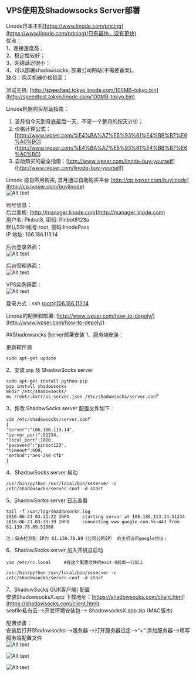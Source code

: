 ## VPS使用及Shadowsocks Server部署

Linode日本主机[https://www.linode.com/pricing](https://www.linode.com/pricing)(只有最快，没有更快)  
优点：  
1、连接速度高；  
2、稳定性较好；  
3、网络延迟很小；  
4、可以部署shadowsocks, 部署公司网站(不需要备案)。  
缺点：购买机器价格较高；


测试主机: [http://speedtest.tokyo.linode.com/100MB-tokyo.bin](http://speedtest.tokyo.linode.com/100MB-tokyo.bin)


Linode机器购买帮助指南：  
1. 首月指今天到月底最后一天，不足一个整月的按天计价；  
2. 价格计算公式：[http://www.ivpser.com/%E4%BA%A7%E5%93%81%E4%BB%B7%E6%A0%BC](http://www.ivpser.com/%E4%BA%A7%E5%93%81%E4%BB%B7%E6%A0%BC)  
3. 自助购买的最全指南：[http://www.ivpser.com/linode-buy-yourself](http://www.ivpser.com/linode-buy-yourself)

Linode 按自然月购买, 首月通过自助购买平台 [http://cp.ivpser.com/buylinode](http://cp.ivpser.com/buylinode)  
![Alt text](./images/VPS1.png)

账号信息：  
后台面板: [http://manager.linode.com](http://manager.linode.com)  
用户名: Pinbot8, 密码: Pinbot8123a  
默认SSH帐号:root, 密码:linodePass  
IP 地址: 106.186.113.14  

后台登录界面：  
![Alt text](./images/VPS2.png)

后台管理界面：  
![Alt text](./images/VPS3.png)

VPS实例界面：  
![Alt text](./images/VPS4.png)

登录方式：ssh root@106.186.113.14

Linode的配置和部署:
[http://www.ivpser.com/how-to-depoly/](http://www.ivpser.com/how-to-depoly/)


##Shadowsocks Server部署安装
1、服务端安装：

更新软件源
```
sudo apt-get update
```

2、安装 pip 及 ShadowSocks server
```
sudo apt-get install python-pip
pip install shadowsocks
mkdir /etc/shadowsocks/
mv /root/.kxrr/ss-server.json /etc/shadowsocks/server.conf
```
3、修改 ShadowSocks server 配置文件如下：
```
vim /etc/shadowsocks/server.conf
{
"server":"106.186.113.14",
"server_port":51234,
"local_port":1080,
"password":"pinbot123",
"timeout":600,
"method":"aes-256-cfb"
}
```
4、ShadowSocks server 启动
```
/usr/bin/python /usr/local/bin/ssserver -c /etc/shadowsocks/server.conf -d start
```
5、ShadowSocks server 日志查看
```
tail -f /var/log/shadowsocks.log                                                                    
2016-06-21 03:31:22 INFO     starting server at 106.186.113.14:51234
2016-06-21 03:33:19 INFO     connecting www.google.com.hk:443 from 61.139.78.89:51608

注：日志检测到 IP为 61.139.78.89（公司公网IP） 的主机访问google地址；

```
6、ShadowSocks server 加入开机自启动
```
vim /etc/rc.local     #在这个配置文件的exit 0前面一行加上

/usr/bin/python /usr/local/bin/ssserver -c /etc/shadowsocks/server.conf -d start
```
7、ShadowSocks GUI(客户端) 配置  
安装ShadowsocksX.app
下载地址：[https://shadowsocks.com/client.html](https://shadowsocks.com/client.html)  
seafile私有云——>开发环境安装包——>	ShadowsocksX.app.zip (MAC版本)  

配置步骤：  
安装后打开Shadowsocks——>服务器——>打开服务器设定——>“+” 添加服务器——>填写服务端配置文件  
![Alt text](./images/Shadowsocksc_client1.png)

![Alt text](./images/Shadowsocksc_client2.png)

![Alt text](./images/Shadowsocksc_client3.png)
